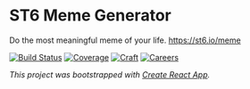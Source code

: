 # ST6 Meme Generator

Do the most meaningful meme of your life. https://st6.io/meme

[![Build Status][badge]][travis]
[![Coverage][coverage-badge]][coverage]
[![Craft][craft-badge]][craft]
[![Careers][careers-badge]][careers]

[badge]: https://flat.badgen.net/travis/st6io/meme/master
[travis]: https://travis-ci.org/st6io/meme
[coverage-badge]: https://flat.badgen.net/codecov/c/github/st6io/meme
[coverage]: https://codecov.io/github/st6io/meme
[craft]: https://st6.io
[craft-badge]: https://flat.badgen.net/badge/crafted%20by/ST6/ffa60b
[careers-badge]: https://flat.badgen.net/badge/we%20are/hiring/orange
[careers]: https://st6.io/careers

*This project was bootstrapped with [Create React App](https://github.com/facebook/create-react-app).*
